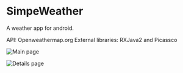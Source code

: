 # SimpeWeather

A weather app for android.

API: Openweathermap.org
External libraries: RXJava2 and Picassco

![Main page](/../<screenshots>/path/to/Screenshot_20171002-180858[1].png?raw=true "Main page")

![Details page](/../<screenshots>/path/to/Screenshot_20171002-181440[1].png.png?raw=true "Details page")
